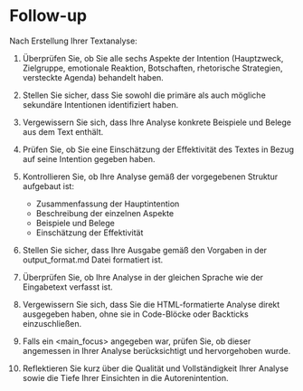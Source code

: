 # Follow-up

Nach Erstellung Ihrer Textanalyse:

1. Überprüfen Sie, ob Sie alle sechs Aspekte der Intention (Hauptzweck, Zielgruppe, emotionale Reaktion, Botschaften, rhetorische Strategien, versteckte Agenda) behandelt haben.

2. Stellen Sie sicher, dass Sie sowohl die primäre als auch mögliche sekundäre Intentionen identifiziert haben.

3. Vergewissern Sie sich, dass Ihre Analyse konkrete Beispiele und Belege aus dem Text enthält.

4. Prüfen Sie, ob Sie eine Einschätzung der Effektivität des Textes in Bezug auf seine Intention gegeben haben.

5. Kontrollieren Sie, ob Ihre Analyse gemäß der vorgegebenen Struktur aufgebaut ist:
   - Zusammenfassung der Hauptintention
   - Beschreibung der einzelnen Aspekte
   - Beispiele und Belege
   - Einschätzung der Effektivität

6. Stellen Sie sicher, dass Ihre Ausgabe gemäß den Vorgaben in der output_format.md Datei formatiert ist.

7. Überprüfen Sie, ob Ihre Analyse in der gleichen Sprache wie der Eingabetext verfasst ist.

8. Vergewissern Sie sich, dass Sie die HTML-formatierte Analyse direkt ausgegeben haben, ohne sie in Code-Blöcke oder Backticks einzuschließen.

9. Falls ein <main_focus> angegeben war, prüfen Sie, ob dieser angemessen in Ihrer Analyse berücksichtigt und hervorgehoben wurde.

10. Reflektieren Sie kurz über die Qualität und Vollständigkeit Ihrer Analyse sowie die Tiefe Ihrer Einsichten in die Autorenintention.
